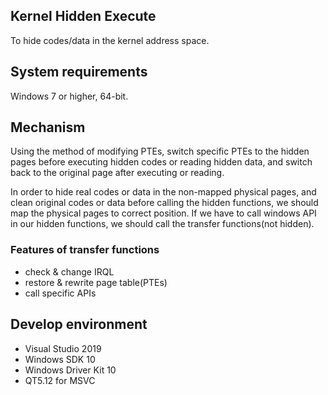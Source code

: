 ## Kernel Hidden Execute

To hide codes/data in the kernel address space.

## System requirements

Windows 7 or higher, 64-bit.

## Mechanism

Using the method of modifying PTEs, switch specific PTEs to the hidden pages before executing hidden codes or reading hidden data, and switch back to the original page after executing or reading.

In order to hide real codes or data in the non-mapped physical pages, and clean original codes
 or data before calling the hidden functions, we should map the physical pages to correct position.
If we have to call windows API in our hidden functions, we should call the transfer functions(not hidden).

### Features of transfer functions

- check & change IRQL
- restore & rewrite page table(PTEs)
- call specific APIs

## Develop environment

- Visual Studio 2019
- Windows SDK 10
- Windows Driver Kit 10
- QT5.12 for MSVC